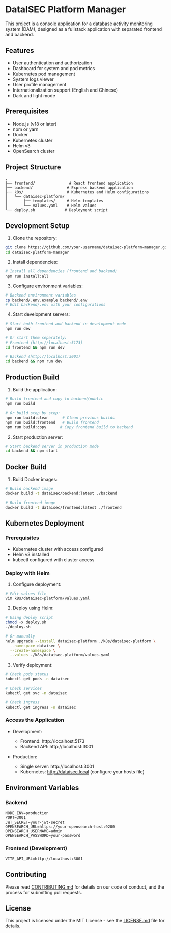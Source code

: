 # DataISEC Platform Manager

This project is a console application for a database activity monitoring system (DAM), designed as a fullstack application with separated frontend and backend.

## Features

- User authentication and authorization
- Dashboard for system and pod metrics
- Kubernetes pod management
- System logs viewer
- User profile management
- Internationalization support (English and Chinese)
- Dark and light mode

## Prerequisites

- Node.js (v18 or later)
- npm or yarn
- Docker
- Kubernetes cluster
- Helm v3
- OpenSearch cluster

## Project Structure

```
.
├── frontend/               # React frontend application
├── backend/               # Express backend application
├── k8s/                   # Kubernetes and Helm configurations
│   └── dataisec-platform/
│       ├── templates/     # Helm templates
│       └── values.yaml    # Helm values
└── deploy.sh             # Deployment script
```

## Development Setup

1. Clone the repository:
```bash
git clone https://github.com/your-username/dataisec-platform-manager.git
cd dataisec-platform-manager
```

2. Install dependencies:
```bash
# Install all dependencies (frontend and backend)
npm run install:all
```

3. Configure environment variables:
```bash
# Backend environment variables
cp backend/.env.example backend/.env
# Edit backend/.env with your configurations
```

4. Start development servers:
```bash
# Start both frontend and backend in development mode
npm run dev

# Or start them separately:
# Frontend (http://localhost:5173)
cd frontend && npm run dev

# Backend (http://localhost:3001)
cd backend && npm run dev
```

## Production Build

1. Build the application:
```bash
# Build frontend and copy to backend/public
npm run build

# Or build step by step:
npm run build:clean      # Clean previous builds
npm run build:frontend   # Build frontend
npm run build:copy      # Copy frontend build to backend
```

2. Start production server:
```bash
# Start backend server in production mode
cd backend && npm start
```

## Docker Build

1. Build Docker images:
```bash
# Build backend image
docker build -t dataisec/backend:latest ./backend

# Build frontend image
docker build -t dataisec/frontend:latest ./frontend
```

## Kubernetes Deployment

### Prerequisites
- Kubernetes cluster with access configured
- Helm v3 installed
- kubectl configured with cluster access

### Deploy with Helm

1. Configure deployment:
```bash
# Edit values file
vim k8s/dataisec-platform/values.yaml
```

2. Deploy using Helm:
```bash
# Using deploy script
chmod +x deploy.sh
./deploy.sh

# Or manually
helm upgrade --install dataisec-platform ./k8s/dataisec-platform \
  --namespace dataisec \
  --create-namespace \
  --values ./k8s/dataisec-platform/values.yaml
```

3. Verify deployment:
```bash
# Check pods status
kubectl get pods -n dataisec

# Check services
kubectl get svc -n dataisec

# Check ingress
kubectl get ingress -n dataisec
```

### Access the Application

- Development: 
  - Frontend: http://localhost:5173
  - Backend API: http://localhost:3001

- Production:
  - Single server: http://localhost:3001
  - Kubernetes: http://dataisec.local (configure your hosts file)

## Environment Variables

### Backend
```env
NODE_ENV=production
PORT=3001
JWT_SECRET=your-jwt-secret
OPENSEARCH_URL=https://your-opensearch-host:9200
OPENSEARCH_USERNAME=admin
OPENSEARCH_PASSWORD=your-password
```

### Frontend (Development)
```env
VITE_API_URL=http://localhost:3001
```

## Contributing

Please read [CONTRIBUTING.md](CONTRIBUTING.md) for details on our code of conduct, and the process for submitting pull requests.

## License

This project is licensed under the MIT License - see the [LICENSE.md](LICENSE.md) file for details.
